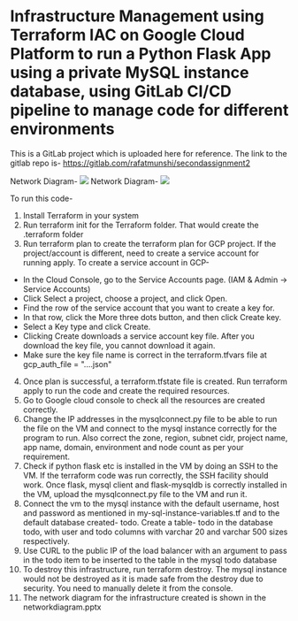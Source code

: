 # Infrastructure Management using Terraform IAC on Google Cloud Platform to run a Python Flask App using a private MySQL instance database, using GitLab CI/CD pipeline to manage code for different environments

This is a GitLab project which is uploaded here for reference. The link to the gitlab repo is- https://gitlab.com/rafatmunshi/secondassignment2

Network Diagram-
![](https://github.com/rafatmunshi/Infrastructure-Management-using-Terraform/raw/master/1.png)
Network Diagram-
![](https://github.com/rafatmunshi/Infrastructure-Management-using-Terraform/raw/master/2.png)

To run this code-
1. Install Terraform in your system
2. Run terraform init for the Terraform folder. That would create the .terraform folder
3. Run terraform plan to create the terraform plan for GCP project. If the project/account is different, need to create a service account for running apply. To create a service account in GCP- 
- In the Cloud Console, go to the Service Accounts page. (IAM & Admin -> Service Accounts)
- Click Select a project, choose a project, and click Open. 
- Find the row of the service account that you want to create a key for. 
- In that row, click the More three dots button, and then click Create key. 
- Select a Key type and click Create. 
- Clicking Create downloads a service account key file. After you download the key file, you cannot download it again.
- Make sure the key file name is correct in the terraform.tfvars file at gcp_auth_file = "....json"
4. Once plan is successful, a terraform.tfstate file is created. Run terraform apply to run the code and create the required resources.
5. Go to Google cloud console to check all the resources are created correctly.
6. Change the IP addresses in the mysqlconnect.py file to be able to run the file on the VM and connect to the mysql instance correctly for the program to run. Also correct the zone, region, subnet cidr, project name, app name, domain, environment and node count as per your requirement.
7. Check if python flask etc is installed in the VM by doing an SSH to the VM. If the terraform code was run correctly, the SSH facility should work. Once flask, mysql client and flask-mysqldb is correctly installed in the VM, upload the mysqlconnect.py file to the VM and run it.
8. Connect the vm to the mysql instance with the default username, host and password as mentioned in my-sql-instance-variables.tf and to the default database created- todo. Create a table- todo in the database todo, with user and todo columns with varchar 20 and varchar 500 sizes respectively.
9. Use CURL to the public IP of the load balancer with an argument to pass in the todo item to be inserted to the table in the mysql todo database
10. To destroy this infrastructure, run terraform destroy. The mysql instance would not be destroyed as it is made safe from the destroy due to security. You need to manually delete it from the console.
11. The network diagram for the infrastructure created is shown in the networkdiagram.pptx

